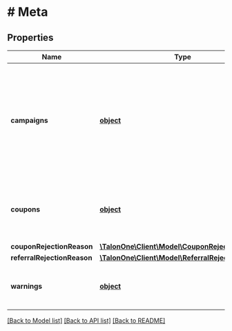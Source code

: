 # # Meta

## Properties

Name | Type | Description | Notes
------------ | ------------- | ------------- | -------------
**campaigns** | [**object**](.md) | Maps each evaluated campaign ID to a key-value list of that campaigns attributes. Campaigns without attributes will be omitted. | [optional] 
**coupons** | [**object**](.md) | Maps the coupon value to a key-value list of that coupons attributes. | [optional] 
**couponRejectionReason** | [**\TalonOne\Client\Model\CouponRejectionReason**](CouponRejectionReason.md) |  | [optional] 
**referralRejectionReason** | [**\TalonOne\Client\Model\ReferralRejectionReason**](ReferralRejectionReason.md) |  | [optional] 
**warnings** | [**object**](.md) | Contains warnings about possible misuse. | [optional] 

[[Back to Model list]](../../README.md#documentation-for-models) [[Back to API list]](../../README.md#documentation-for-api-endpoints) [[Back to README]](../../README.md)



